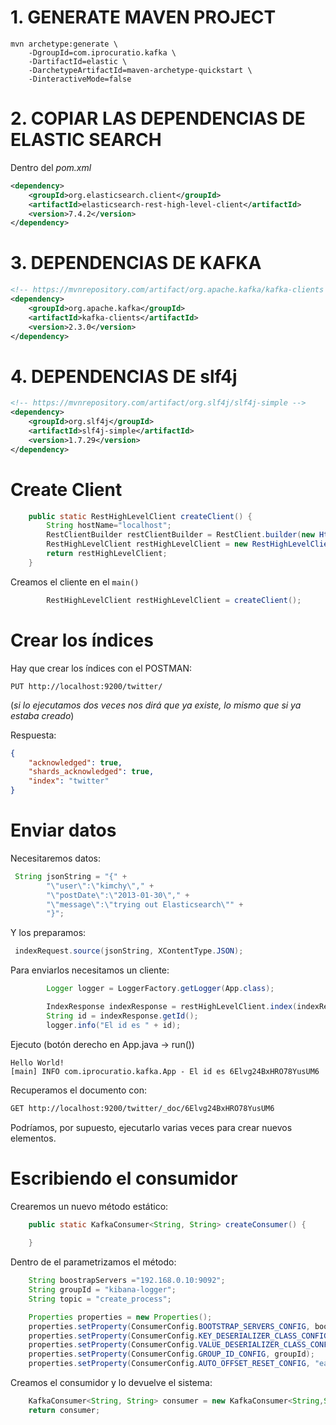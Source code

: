 # 1. GENERATE MAVEN PROJECT


```shell
mvn archetype:generate \
	-DgroupId=com.iprocuratio.kafka \
	-DartifactId=elastic \
	-DarchetypeArtifactId=maven-archetype-quickstart \
	-DinteractiveMode=false
```



# 2. COPIAR LAS DEPENDENCIAS DE ELASTIC SEARCH

Dentro del *pom.xml*

```xml
<dependency>
    <groupId>org.elasticsearch.client</groupId>
    <artifactId>elasticsearch-rest-high-level-client</artifactId>
    <version>7.4.2</version>
</dependency>
```

# 3. DEPENDENCIAS DE KAFKA

```xml
<!-- https://mvnrepository.com/artifact/org.apache.kafka/kafka-clients -->
<dependency>
    <groupId>org.apache.kafka</groupId>
    <artifactId>kafka-clients</artifactId>
    <version>2.3.0</version>
</dependency>
```

# 4. DEPENDENCIAS DE slf4j

```xml
<!-- https://mvnrepository.com/artifact/org.slf4j/slf4j-simple -->
<dependency>
    <groupId>org.slf4j</groupId>
    <artifactId>slf4j-simple</artifactId>
    <version>1.7.29</version>
</dependency>
```

# Create Client

```java
    public static RestHighLevelClient createClient() {
        String hostName="localhost";
        RestClientBuilder restClientBuilder = RestClient.builder(new HttpHost(hostName,9200,"http"));
        RestHighLevelClient restHighLevelClient = new RestHighLevelClient(restClientBuilder)
        return restHighLevelClient;
    }
```

Creamos el cliente en el `main()`

```java
        RestHighLevelClient restHighLevelClient = createClient();
```

# Crear los índices

Hay que crear los índices con el POSTMAN:

```
PUT http://localhost:9200/twitter/
```

(*si lo ejecutamos dos veces nos dirá que ya existe, lo mismo que si ya estaba creado*)

Respuesta:
```json
{
    "acknowledged": true,
    "shards_acknowledged": true,
    "index": "twitter"
}
```

# Enviar datos

Necesitaremos datos:

```java
 String jsonString = "{" +
        "\"user\":\"kimchy\"," +
        "\"postDate\":\"2013-01-30\"," +
        "\"message\":\"trying out Elasticsearch\"" +
        "}";
```

Y los preparamos:

```java
 indexRequest.source(jsonString, XContentType.JSON);
```

Para enviarlos necesitamos un cliente:

```java
        Logger logger = LoggerFactory.getLogger(App.class);

        IndexResponse indexResponse = restHighLevelClient.index(indexRequest, RequestOptions.DEFAULT);
        String id = indexResponse.getId();
        logger.info("El id es " + id);
```

Ejecuto (botón derecho en App.java -> run())

```
Hello World!
[main] INFO com.iprocuratio.kafka.App - El id es 6Elvg24BxHRO78YusUM6
```

Recuperamos el documento con:

```sh
GET http://localhost:9200/twitter/_doc/6Elvg24BxHRO78YusUM6
```


Podríamos, por supuesto, ejecutarlo varias veces para crear nuevos elementos.


# Escribiendo el consumidor

Crearemos un nuevo método estático:

```java
    public static KafkaConsumer<String, String> createConsumer() {
        
    }
```

Dentro de el parametrizamos el método:

```java
    String boostrapServers ="192.168.0.10:9092";
    String groupId = "kibana-logger";
    String topic = "create_process";

    Properties properties = new Properties();
    properties.setProperty(ConsumerConfig.BOOTSTRAP_SERVERS_CONFIG, boostrapServers);
    properties.setProperty(ConsumerConfig.KEY_DESERIALIZER_CLASS_CONFIG, StringDeserializer.class.getName());
    properties.setProperty(ConsumerConfig.VALUE_DESERIALIZER_CLASS_CONFIG,StringDeserializer.class.getName());
    properties.setProperty(ConsumerConfig.GROUP_ID_CONFIG, groupId);
    properties.setProperty(ConsumerConfig.AUTO_OFFSET_RESET_CONFIG, "earliest");
```

Creamos el consumidor y lo devuelve el sistema:

```java
    KafkaConsumer<String, String> consumer = new KafkaConsumer<String,String>(properties);
    return consumer;
```

















